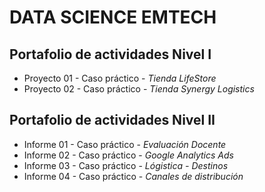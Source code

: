# DATA SCIENCE EMTECH

## **Portafolio de actividades Nivel I**
* Proyecto 01 - Caso práctico - *Tienda LifeStore*
* Proyecto 02 - Caso práctico - *Tienda Synergy Logistics*


## **Portafolio de actividades Nivel II**
* Informe 01 - Caso práctico - *Evaluación Docente*
* Informe 02 - Caso práctico - *Google Analytics Ads*
* Informe 03 - Caso práctico - *Lógistica - Destinos*
* Informe 04 - Caso práctico - *Canales de distribución*
